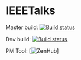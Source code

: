 # IEEETalks

Master build: [![Build status](https://ci.appveyor.com/api/projects/status/67qi2je0d0gb6g5t/branch/master?svg=true)](https://ci.appveyor.com/project/chescalante/ieeetalks/branch/master)

Dev build: [![Build status](https://ci.appveyor.com/api/projects/status/67qi2je0d0gb6g5t/branch/dev?svg=true)](https://ci.appveyor.com/project/chescalante/ieeetalks/branch/dev)

PM Tool: [![ZenHub](https://www.zenhub.com/)]
